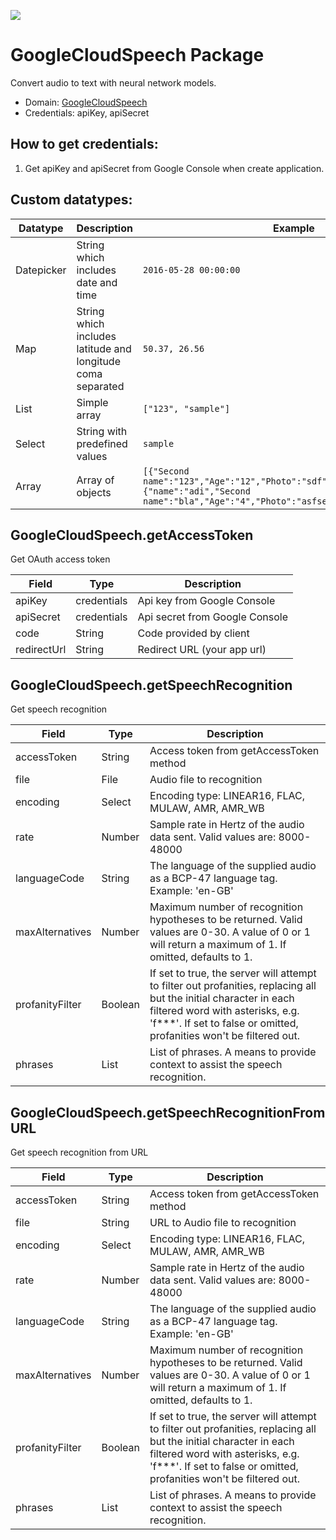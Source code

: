 [![](https://scdn.rapidapi.com/RapidAPI_banner.png)](https://rapidapi.com/package/GoogleCloudSpeech/functions?utm_source=RapidAPIGitHub_GoogleCloudSpeechFunctions&utm_medium=button&utm_content=RapidAPI_GitHub)

# GoogleCloudSpeech Package
Convert audio to text with neural network models.
* Domain: [GoogleCloudSpeech](https://cloud.google.com/speech/)
* Credentials: apiKey, apiSecret

## How to get credentials: 
1. Get apiKey and apiSecret from Google Console when create application.


## Custom datatypes: 
|Datatype|Description|Example
|--------|-----------|----------
|Datepicker|String which includes date and time|```2016-05-28 00:00:00```
|Map|String which includes latitude and longitude coma separated|```50.37, 26.56```
|List|Simple array|```["123", "sample"]``` 
|Select|String with predefined values|```sample```
|Array|Array of objects|```[{"Second name":"123","Age":"12","Photo":"sdf","Draft":"sdfsdf"},{"name":"adi","Second name":"bla","Age":"4","Photo":"asfserwe","Draft":"sdfsdf"}] ```
 
## GoogleCloudSpeech.getAccessToken
Get OAuth access token

| Field      | Type       | Description
|------------|------------|----------
| apiKey     | credentials| Api key from Google Console
| apiSecret  | credentials| Api secret from Google Console
| code       | String     | Code provided by client
| redirectUrl| String     | Redirect URL (your app url)

## GoogleCloudSpeech.getSpeechRecognition
Get speech recognition

| Field          | Type       | Description
|----------------|------------|----------
| accessToken    | String     | Access token from getAccessToken method
| file           | File       | Audio file to recognition
| encoding       | Select     | Encoding type: LINEAR16, FLAC, MULAW, AMR, AMR_WB
| rate           | Number     | Sample rate in Hertz of the audio data sent. Valid values are: 8000-48000
| languageCode   | String     | The language of the supplied audio as a BCP-47 language tag. Example: 'en-GB'
| maxAlternatives| Number     | Maximum number of recognition hypotheses to be returned. Valid values are 0-30. A value of 0 or 1 will return a maximum of 1. If omitted, defaults to 1.
| profanityFilter| Boolean    | If set to true, the server will attempt to filter out profanities, replacing all but the initial character in each filtered word with asterisks, e.g. 'f***'. If set to false or omitted, profanities won't be filtered out.
| phrases        | List       | List of phrases. A means to provide context to assist the speech recognition.

## GoogleCloudSpeech.getSpeechRecognitionFromURL
Get speech recognition from URL

| Field          | Type       | Description
|----------------|------------|----------
| accessToken    | String     | Access token from getAccessToken method
| file           | String     | URL to Audio file to recognition
| encoding       | Select     | Encoding type: LINEAR16, FLAC, MULAW, AMR, AMR_WB
| rate           | Number     | Sample rate in Hertz of the audio data sent. Valid values are: 8000-48000
| languageCode   | String     | The language of the supplied audio as a BCP-47 language tag. Example: 'en-GB'
| maxAlternatives| Number     | Maximum number of recognition hypotheses to be returned. Valid values are 0-30. A value of 0 or 1 will return a maximum of 1. If omitted, defaults to 1.
| profanityFilter| Boolean    | If set to true, the server will attempt to filter out profanities, replacing all but the initial character in each filtered word with asterisks, e.g. 'f***'. If set to false or omitted, profanities won't be filtered out.
| phrases        | List       | List of phrases. A means to provide context to assist the speech recognition.


